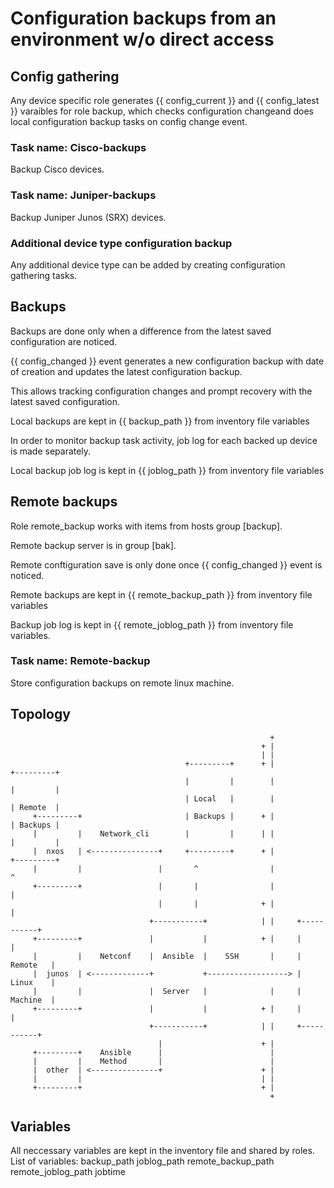# Configuration backups from an environment w/o direct access

## Config gathering

Any device specific role generates {{ config_current }} and {{ config_latest }} varaibles for role backup, which checks configuration changeand does local configuration backup tasks on config change event.

### Task name: Cisco-backups

Backup Cisco devices.

### Task name: Juniper-backups

Backup Juniper Junos (SRX) devices.

### Additional device type configuration backup

Any additional device type can be added by creating configuration gathering tasks.

## Backups

Backups are done only when a difference from the latest saved configuration are noticed.

{{ config_changed }} event generates a new configuration backup with date of creation and updates the latest configuration backup.

This allows tracking configuration changes and prompt recovery with the latest saved configuration.

Local backups are kept in {{ backup_path }} from inventory file variables

In order to monitor backup task activity, job log for each backed up device is made separately.

Local backup job log is kept in {{ joblog_path }} from inventory file variables

## Remote backups

Role remote_backup works with items from hosts group [backup].

Remote backup server is in group [bak].

Remote conftiguration save is only done once {{ config_changed }} event is noticed.

Remote backups are kept in {{ remote_backup_path }} from inventory file variables

Backup job log is kept in {{ remote_joblog_path }} from inventory file variables.

### Task name: Remote-backup

Store configuration backups on remote linux machine.

## Topology
                                                              +
                                                            + |
                                                            | |
                                           +---------+      + |             +---------+
                                           |         |        |             |         |
                                           | Local   |        |             | Remote  |
         +---------+                       | Backups |      + |             | Backups |
         |         |    Network_cli        |         |      | |             |         |
         |  nxos   | <---------------+     +---------+      + |             +---------+
         |         |                 |       ^                |               ^
         +---------+                 |       |                |               |
                                     |       |              + |               |
                                   +-----------+            | |     +-----------+
         +---------+               |           |            + |     |           |
         |         |    Netconf    |  Ansible  |    SSH       |     |  Remote   |
         |  junos  | <-------------+           +------------------> |  Linux    |
         |         |               |  Server   |              |     |  Machine  |
         +---------+               |           |            + |     |           |
                                   +-----------+            | |     +-----------+
                                     |                      + |
         +---------+    Ansible      |                        |
         |         |    Method       |                        |
         |  other  | <---------------+                      + |
         |         |                                        | |
         +---------+                                        + |
                                                              +

## Variables

All neccessary variables are kept in the inventory file and shared by roles.
List of variables:
  backup_path
  joblog_path
  remote_backup_path
  remote_joblog_path
  jobtime
